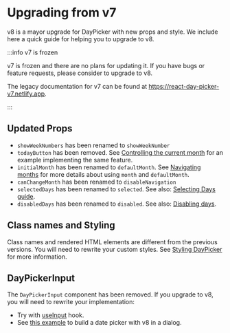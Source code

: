 # Upgrading from v7

v8 is a mayor upgrade for DayPicker with new props and style. We include here a quick guide for helping you to upgrade to v8.

:::info v7 is frozen

v7 is frozen and there are no plans for updating it. If you have bugs or feature requests, please consider to upgrade to v8.

The legacy documentation for v7 can be found at https://react-day-picker-v7.netlify.app.

:::

## Updated Props

- `showWeekNumbers` has been renamed to `showWeekNumber`
- `todayButton` has been removed. See [Controlling the current month](https://react-day-picker.js.org/basics/navigation#controlling-the-current-month) for an example implementing the same feature.
- `initialMonth` has been renamed to `defaultMonth`. See [Navigating months](https://react-day-picker.js.org/basics/navigation) for more details about using `month` and `defaultMonth`.
- `canChangeMonth` has been renamed to `disableNavigation`
- `selectedDays` has been renamed to `selected`. See also: [Selecting Days guide](https://react-day-picker.js.org/basics/selecting-days).
- `disabledDays` has been renamed to `disabled`. See also: [Disabling days](https://react-day-picker.js.org/basics/modifiers#disabling-days).

## Class names and Styling

Class names and rendered HTML elements are different from the previous versions. You will need to rewrite your custom styles. See [Styling DayPicker](https://react-day-picker.js.org/basics/styling) for more information.

## DayPickerInput

The `DayPickerInput` component has been removed. If you upgrade to v8, you will need to rewrite your implementation:

- Try with [useInput](https://react-day-picker.js.org/guides/input-fields) hook.
- See [this example](https://react-day-picker.js.org/guides/date-picker-dialog) to build a date picker with v8 in a dialog.
